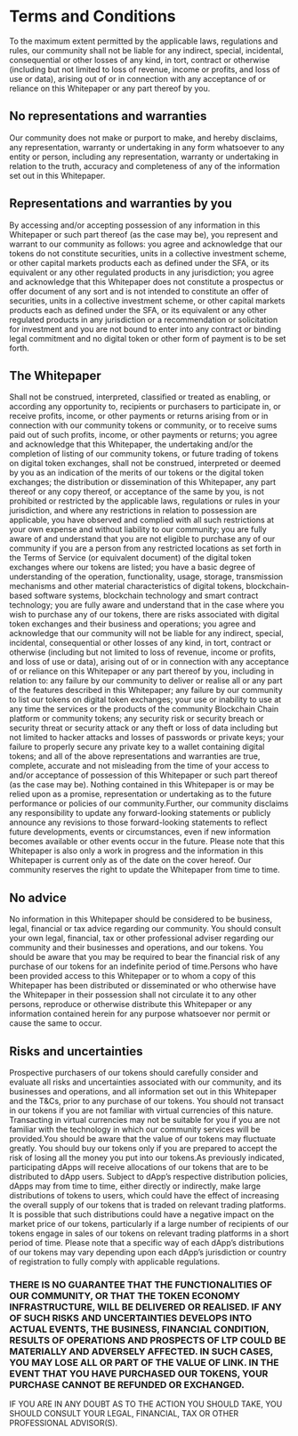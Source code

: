 # Terms and Conditions

To the maximum extent permitted by the applicable laws, regulations and rules, our community shall not be liable for any indirect, special, incidental, consequential or other losses of any kind, in tort, contract or otherwise (including but not limited to loss of revenue, income or profits, and loss of use or data), arising out of or in connection with any acceptance of or reliance on this Whitepaper or any part thereof by you.&#x20;

## No representations and warranties

Our community does not make or purport to make, and hereby disclaims, any representation, warranty or undertaking in any form whatsoever to any entity or person, including any representation, warranty or undertaking in relation to the truth, accuracy and completeness of any of the information set out in this Whitepaper.

## Representations and warranties by you

By accessing and/or accepting possession of any information in this Whitepaper or such part thereof (as the case may be), you represent and warrant to our community as follows: you agree and acknowledge that our tokens do not constitute securities, units in a collective investment scheme, or other capital markets products each as defined under the SFA, or its equivalent or any other regulated products in any jurisdiction; you agree and acknowledge that this Whitepaper does not constitute a prospectus or offer document of any sort and is not intended to constitute an offer of securities, units in a collective investment scheme, or other capital markets products each as defined under the SFA, or its equivalent or any other regulated products in any jurisdiction or a recommendation or solicitation for investment and you are not bound to enter into any contract or binding legal commitment and no digital token or other form of payment is to be set forth.

## The Whitepaper&#x20;

Shall not be construed, interpreted, classified or treated as enabling, or according any opportunity to, recipients or purchasers to participate in, or receive profits, income, or other payments or returns arising from or in connection with our community tokens or community, or to receive sums paid out of such profits, income, or other payments or returns; you agree and acknowledge that this Whitepaper, the undertaking and/or the completion of listing of our community tokens, or future trading of tokens on digital token exchanges, shall not be construed, interpreted or deemed by you as an indication of the merits of our tokens or the digital token exchanges; the distribution or dissemination of this Whitepaper, any part thereof or any copy thereof, or acceptance of the same by you, is not prohibited or restricted by the applicable laws, regulations or rules in your jurisdiction, and where any restrictions in relation to possession are applicable, you have observed and complied with all such restrictions at your own expense and without liability to our community; you are fully aware of and understand that you are not eligible to purchase any of our community if you are a person from any restricted locations as set forth in the Terms of Service (or equivalent document) of the digital token exchanges where our tokens are listed; you have a basic degree of understanding of the operation, functionality, usage, storage, transmission mechanisms and other material characteristics of digital tokens, blockchain- based software systems, blockchain technology and smart contract technology; you are fully aware and understand that in the case where you wish to purchase any of our tokens, there are risks associated with digital token exchanges and their business and operations; you agree and acknowledge that our community will not be liable for any indirect, special, incidental, consequential or other losses of any kind, in tort, contract or otherwise (including but not limited to loss of revenue, income or profits, and loss of use or data), arising out of or in connection with any acceptance of or reliance on this Whitepaper or any part thereof by you, including in relation to: any failure by our community to deliver or realise all or any part of the features described in this Whitepaper; any failure by our community to list our tokens on digital token exchanges; your use or inability to use at any time the services or the products of the community Blockchain Chain platform or community tokens; any security risk or security breach or security threat or security attack or any theft or loss of data including but not limited to hacker attacks and losses of passwords or private keys; your failure to properly secure any private key to a wallet containing digital tokens; and all of the above representations and warranties are true, complete, accurate and not misleading from the time of your access to and/or acceptance of possession of this Whitepaper or such part thereof (as the case may be). Nothing contained in this Whitepaper is or may be relied upon as a promise, representation or undertaking as to the future performance or policies of our community.Further, our community disclaims any responsibility to update any forward-looking statements or publicly announce any revisions to those forward-looking statements to reflect future developments, events or circumstances, even if new information becomes available or other events occur in the future. Please note that this Whitepaper is also only a work in progress and the information in this Whitepaper is current only as of the date on the cover hereof. Our community reserves the right to update the Whitepaper from time to time.

## No advice <a href="#no-advice" id="no-advice"></a>

No information in this Whitepaper should be considered to be business, legal, financial or tax advice regarding our community. You should consult your own legal, financial, tax or other professional adviser regarding our community and their businesses and operations, and our tokens. You should be aware that you may be required to bear the financial risk of any purchase of our tokens for an indefinite period of time.Persons who have been provided access to this Whitepaper or to whom a copy of this Whitepaper has been distributed or disseminated or who otherwise have the Whitepaper in their possession shall not circulate it to any other persons, reproduce or otherwise distribute this Whitepaper or any information contained herein for any purpose whatsoever nor permit or cause the same to occur.

## Risks and uncertainties <a href="#risks-and-uncertainties" id="risks-and-uncertainties"></a>

Prospective purchasers of our tokens should carefully consider and evaluate all risks and uncertainties associated with our community, and its businesses and operations, and all information set out in this Whitepaper and the T\&Cs, prior to any purchase of our tokens. You should not transact in our tokens if you are not familiar with virtual currencies of this nature. Transacting in virtual currencies may not be suitable for you if you are not familiar with the technology in which our community services will be provided.You should be aware that the value of our tokens may fluctuate greatly. You should buy our tokens only if you are prepared to accept the risk of losing all the money you put into our tokens.As previously indicated, participating dApps will receive allocations of our tokens that are to be distributed to dApp users. Subject to dApp’s respective distribution policies, dApps may from time to time, either directly or indirectly, make large distributions of tokens to users, which could have the effect of increasing the overall supply of our tokens that is traded on relevant trading platforms. It is possible that such distributions could have a negative impact on the market price of our tokens, particularly if a large number of recipients of our tokens engage in sales of our tokens on relevant trading platforms in a short period of time. Please note that a specific way of each dApp’s distributions of our tokens may vary depending upon each dApp’s jurisdiction or country of registration to fully comply with applicable regulations.

### THERE IS NO GUARANTEE THAT THE FUNCTIONALITIES OF OUR COMMUNITY, OR THAT THE TOKEN ECONOMY INFRASTRUCTURE, WILL BE DELIVERED OR REALISED. IF ANY OF SUCH RISKS AND UNCERTAINTIES DEVELOPS INTO ACTUAL EVENTS, THE BUSINESS, FINANCIAL CONDITION, RESULTS OF OPERATIONS AND PROSPECTS OF LTP COULD BE MATERIALLY AND ADVERSELY AFFECTED. IN SUCH CASES, YOU MAY LOSE ALL OR PART OF THE VALUE OF LINK. IN THE EVENT THAT YOU HAVE PURCHASED OUR TOKENS, YOUR PURCHASE CANNOT BE REFUNDED OR EXCHANGED. <a href="#there-is-no-guarantee-that-the-functionalities-of-our-community-or-that-the-token-economy-infrastruc" id="there-is-no-guarantee-that-the-functionalities-of-our-community-or-that-the-token-economy-infrastruc"></a>

IF YOU ARE IN ANY DOUBT AS TO THE ACTION YOU SHOULD TAKE, YOU SHOULD CONSULT YOUR LEGAL, FINANCIAL, TAX OR OTHER PROFESSIONAL ADVISOR(S).
